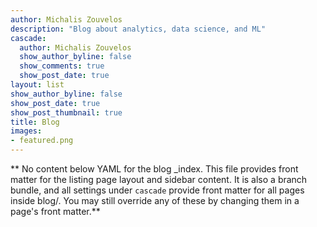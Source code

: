 ```yaml
---
author: Michalis Zouvelos
description: "Blog about analytics, data science, and ML"
cascade:
  author: Michalis Zouvelos
  show_author_byline: false
  show_comments: true
  show_post_date: true
layout: list
show_author_byline: false
show_post_date: true
show_post_thumbnail: true
title: Blog
images:
- featured.png
---
```


** No content below YAML for the blog _index. This file provides front matter for the listing page layout and sidebar content. It is also a branch bundle, and all settings under `cascade` provide front matter for all pages inside blog/. You may still override any of these by changing them in a page's front matter.**
